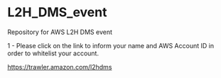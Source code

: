 # L2H_DMS_event
Repository for AWS L2H DMS event


1 - Please click on the link to inform your name and AWS Account ID in order to whitelist your account.

https://trawler.amazon.com/l2hdms

